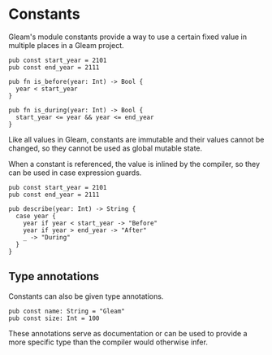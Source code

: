# Constants

Gleam's module constants provide a way to use a certain fixed value in
multiple places in a Gleam project.

```gleam
pub const start_year = 2101
pub const end_year = 2111

pub fn is_before(year: Int) -> Bool {
  year < start_year
}

pub fn is_during(year: Int) -> Bool {
  start_year <= year && year <= end_year
}
```

Like all values in Gleam, constants are immutable and their values cannot be
changed, so they cannot be used as global mutable state.

When a constant is referenced, the value is inlined by the compiler, so they
can be used in case expression guards.

```gleam
pub const start_year = 2101
pub const end_year = 2111

pub describe(year: Int) -> String {
  case year {
    year if year < start_year -> "Before"
    year if year > end_year -> "After"
    _ -> "During"
  }
}
```

## Type annotations

Constants can also be given type annotations. 

```gleam
pub const name: String = "Gleam"
pub const size: Int = 100
```

These annotations serve as documentation or can be used to provide a more 
specific type than the compiler would otherwise infer.
